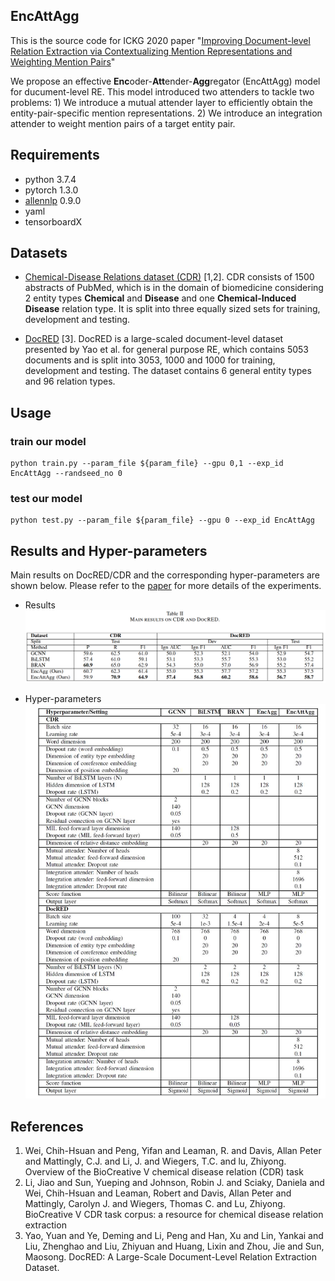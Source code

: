 EncAttAgg
---------
This is the source code for ICKG 2020 paper "[Improving Document-level Relation Extraction via Contextualizing Mention Representations and Weighting Mention Pairs]((https://conferences.computer.org/ickg/pdfs/ICKG2020-66r9RP2mQIZywMjHhQVtDI/815600a305/815600a305.pdf))"

We propose an effective **Enc**oder-**Att**ender-**Agg**regator (EncAttAgg) model for ducument-level RE. This model introduced two attenders to tackle two problems: 1) We introduce a mutual attender layer to efficiently obtain the entity-pair-specific mention representations.
2) We introduce an integration attender to weight mention pairs of a target entity pair.

## Requirements
+ python 3.7.4
+ pytorch 1.3.0
+ [allennlp](https://allennlp.org/tutorials) 0.9.0
+ yaml
+ tensorboardX
## Datasets
+ [Chemical-Disease Relations dataset (CDR)](https://github.com/patverga/bran/tree/master/data/cdr) [1,2]. CDR consists of 1500 abstracts of PubMed, which is in the domain of biomedicine considering 2 entity types **Chemical** and **Disease** and one **Chemical-Induced Disease** relation type. It is split into three equally sized sets for training, development and testing.

+ [DocRED](https://github.com/thunlp/DocRED) [3]. DocRED is a large-scaled document-level dataset presented by Yao et al. for general purpose RE, which contains 5053 documents and is split into 3053, 1000 and 1000 for training, development and testing. The dataset contains 6 general entity types and 96 relation types.

## Usage
### train our model
```shell
python train.py --param_file ${param_file} --gpu 0,1 --exp_id EncAttAgg --randseed_no 0
```
### test our model
```shell
python test.py --param_file ${param_file} --gpu 0 --exp_id EncAttAgg
```

## Results and Hyper-parameters
Main results on DocRED/CDR and the corresponding hyper-parameters are shown below.
Please refer to the [paper](https://conferences.computer.org/ickg/pdfs/ICKG2020-66r9RP2mQIZywMjHhQVtDI/815600a305/815600a305.pdf) for more details of the experiments.

+ Results
![main_results](images/main_results.png)

+ Hyper-parameters
![hyperparams](images/hyperparams.jpg)

## References
1. Wei, Chih-Hsuan and Peng, Yifan and Leaman, R. and Davis, Allan Peter and Mattingly, C.J. and Li, J. and Wiegers, T.C. and lu, Zhiyong. Overview of the BioCreative V chemical disease relation (CDR) task
2. Li, Jiao and Sun, Yueping and Johnson, Robin J. and Sciaky, Daniela and Wei, Chih-Hsuan and Leaman, Robert and Davis, Allan Peter and Mattingly, Carolyn J. and Wiegers, Thomas C. and Lu, Zhiyong. BioCreative V CDR task corpus: a resource for chemical disease relation extraction
3. Yao, Yuan  and Ye, Deming  and Li, Peng  and Han, Xu  and Lin, Yankai  and Liu, Zhenghao  and Liu, Zhiyuan  and Huang, Lixin  and Zhou, Jie  and Sun, Maosong. DocRED: A Large-Scale Document-Level Relation Extraction Dataset.


